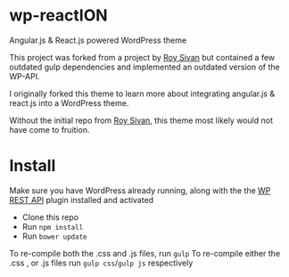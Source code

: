 # wp-reactION
Angular.js &amp; React.js powered WordPress theme

This project was forked from a project by [Roy Sivan](https://github.com/royboy789/angular-react-wordpress-theme) but contained a few outdated gulp dependencies and implemented an outdated version of the WP-API.

I originally forked this theme to learn more about integrating angular.js & react.js into a WordPress theme.

Without the initial repo from [Roy Sivan](https://github.com/royboy789/angular-react-wordpress-theme), this theme most likely would not have come to fruition.

# Install  
Make sure you have WordPress already running, along with the the [WP REST API](https://github.com/WP-API/WP-API) plugin installed and activated  

* Clone this repo
* Run `npm install`
* Run `bower update`

To re-compile both the .css and .js files, run `gulp`
To re-compile either the .css , or .js files run `gulp css`/`gulp js` respectively
